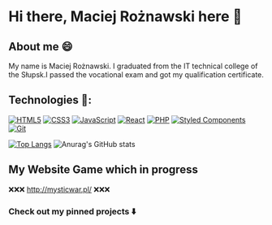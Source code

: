 # Hi there, Maciej Rożnawski here 👋

## About me 😄
My name is Maciej Rożnawski. I graduated from the IT technical college of the Słupsk.I passed the vocational exam and got my qualification certificate.


## Technologies :wrench::
[![HTML5](https://img.shields.io/badge/-HTML5-E34F26?style=flat-square&logo=html5&logoColor=white)]()
[![CSS3](https://img.shields.io/badge/-CSS3-1572B6?style=flat-square&logo=css3)]()
[![JavaScript](https://img.shields.io/badge/-JavaScript-yellow?style=flat-square&logo=javascript&logoColor=white)]()
[![React](https://img.shields.io/badge/-React-61dafb?style=flat-square&logo=react&logoColor=white)]()
[![PHP](https://img.shields.io/badge/-PHP-lightgrey?style=flat-square&logo=php&logoColor=blue)]()
[![Styled Components](https://img.shields.io/badge/-StyledComponents-orange?style=flat-square&logo=Styled-Components&logoColor=white)]()
[![Git](https://img.shields.io/badge/-Git-black?style=flat-square&logo=git)]()

[![Top Langs](https://github-readme-stats.vercel.app/api/top-langs/?username=figarox)](https://github.com/figarox/github-readme-stats)
![Anurag's GitHub stats](https://github-readme-stats.vercel.app/api?username=figarox&show_icons=true&theme=Gradient)


## My Website Game which in progress

❌❌❌ http://mysticwar.pl/ ❌❌❌

### Check out my pinned projects ⬇️
